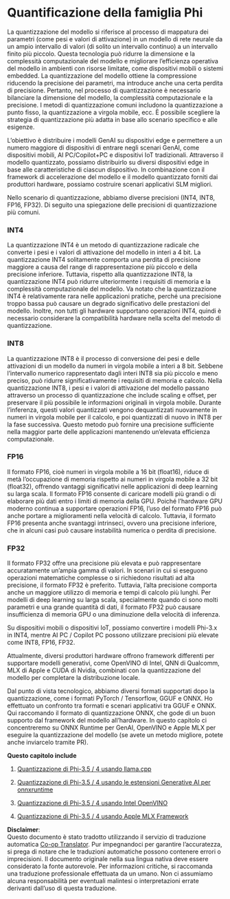 <!--
CO_OP_TRANSLATOR_METADATA:
{
  "original_hash": "d658062de70b131ef4c0bff69b5fc70e",
  "translation_date": "2025-07-16T21:45:58+00:00",
  "source_file": "md/01.Introduction/04/QuantifyingPhi.md",
  "language_code": "it"
}
-->
# **Quantificazione della famiglia Phi**

La quantizzazione del modello si riferisce al processo di mappatura dei parametri (come pesi e valori di attivazione) in un modello di rete neurale da un ampio intervallo di valori (di solito un intervallo continuo) a un intervallo finito più piccolo. Questa tecnologia può ridurre la dimensione e la complessità computazionale del modello e migliorare l’efficienza operativa del modello in ambienti con risorse limitate, come dispositivi mobili o sistemi embedded. La quantizzazione del modello ottiene la compressione riducendo la precisione dei parametri, ma introduce anche una certa perdita di precisione. Pertanto, nel processo di quantizzazione è necessario bilanciare la dimensione del modello, la complessità computazionale e la precisione. I metodi di quantizzazione comuni includono la quantizzazione a punto fisso, la quantizzazione a virgola mobile, ecc. È possibile scegliere la strategia di quantizzazione più adatta in base allo scenario specifico e alle esigenze.

L’obiettivo è distribuire i modelli GenAI su dispositivi edge e permettere a un numero maggiore di dispositivi di entrare negli scenari GenAI, come dispositivi mobili, AI PC/Copilot+PC e dispositivi IoT tradizionali. Attraverso il modello quantizzato, possiamo distribuirlo su diversi dispositivi edge in base alle caratteristiche di ciascun dispositivo. In combinazione con il framework di accelerazione del modello e il modello quantizzato forniti dai produttori hardware, possiamo costruire scenari applicativi SLM migliori.

Nello scenario di quantizzazione, abbiamo diverse precisioni (INT4, INT8, FP16, FP32). Di seguito una spiegazione delle precisioni di quantizzazione più comuni.

### **INT4**

La quantizzazione INT4 è un metodo di quantizzazione radicale che converte i pesi e i valori di attivazione del modello in interi a 4 bit. La quantizzazione INT4 solitamente comporta una perdita di precisione maggiore a causa del range di rappresentazione più piccolo e della precisione inferiore. Tuttavia, rispetto alla quantizzazione INT8, la quantizzazione INT4 può ridurre ulteriormente i requisiti di memoria e la complessità computazionale del modello. Va notato che la quantizzazione INT4 è relativamente rara nelle applicazioni pratiche, perché una precisione troppo bassa può causare un degrado significativo delle prestazioni del modello. Inoltre, non tutti gli hardware supportano operazioni INT4, quindi è necessario considerare la compatibilità hardware nella scelta del metodo di quantizzazione.

### **INT8**

La quantizzazione INT8 è il processo di conversione dei pesi e delle attivazioni di un modello da numeri in virgola mobile a interi a 8 bit. Sebbene l’intervallo numerico rappresentato dagli interi INT8 sia più piccolo e meno preciso, può ridurre significativamente i requisiti di memoria e calcolo. Nella quantizzazione INT8, i pesi e i valori di attivazione del modello passano attraverso un processo di quantizzazione che include scaling e offset, per preservare il più possibile le informazioni originali in virgola mobile. Durante l’inferenza, questi valori quantizzati vengono dequantizzati nuovamente in numeri in virgola mobile per il calcolo, e poi quantizzati di nuovo in INT8 per la fase successiva. Questo metodo può fornire una precisione sufficiente nella maggior parte delle applicazioni mantenendo un’elevata efficienza computazionale.

### **FP16**

Il formato FP16, cioè numeri in virgola mobile a 16 bit (float16), riduce di metà l’occupazione di memoria rispetto ai numeri in virgola mobile a 32 bit (float32), offrendo vantaggi significativi nelle applicazioni di deep learning su larga scala. Il formato FP16 consente di caricare modelli più grandi o di elaborare più dati entro i limiti di memoria della GPU. Poiché l’hardware GPU moderno continua a supportare operazioni FP16, l’uso del formato FP16 può anche portare a miglioramenti nella velocità di calcolo. Tuttavia, il formato FP16 presenta anche svantaggi intrinseci, ovvero una precisione inferiore, che in alcuni casi può causare instabilità numerica o perdita di precisione.

### **FP32**

Il formato FP32 offre una precisione più elevata e può rappresentare accuratamente un’ampia gamma di valori. In scenari in cui si eseguono operazioni matematiche complesse o si richiedono risultati ad alta precisione, il formato FP32 è preferito. Tuttavia, l’alta precisione comporta anche un maggiore utilizzo di memoria e tempi di calcolo più lunghi. Per modelli di deep learning su larga scala, specialmente quando ci sono molti parametri e una grande quantità di dati, il formato FP32 può causare insufficienza di memoria GPU o una diminuzione della velocità di inferenza.

Su dispositivi mobili o dispositivi IoT, possiamo convertire i modelli Phi-3.x in INT4, mentre AI PC / Copilot PC possono utilizzare precisioni più elevate come INT8, FP16, FP32.

Attualmente, diversi produttori hardware offrono framework differenti per supportare modelli generativi, come OpenVINO di Intel, QNN di Qualcomm, MLX di Apple e CUDA di Nvidia, combinati con la quantizzazione del modello per completare la distribuzione locale.

Dal punto di vista tecnologico, abbiamo diversi formati supportati dopo la quantizzazione, come i formati PyTorch / Tensorflow, GGUF e ONNX. Ho effettuato un confronto tra formati e scenari applicativi tra GGUF e ONNX. Qui raccomando il formato di quantizzazione ONNX, che gode di un buon supporto dal framework del modello all’hardware. In questo capitolo ci concentreremo su ONNX Runtime per GenAI, OpenVINO e Apple MLX per eseguire la quantizzazione del modello (se avete un metodo migliore, potete anche inviarcelo tramite PR).

**Questo capitolo include**

1. [Quantizzazione di Phi-3.5 / 4 usando llama.cpp](./UsingLlamacppQuantifyingPhi.md)

2. [Quantizzazione di Phi-3.5 / 4 usando le estensioni Generative AI per onnxruntime](./UsingORTGenAIQuantifyingPhi.md)

3. [Quantizzazione di Phi-3.5 / 4 usando Intel OpenVINO](./UsingIntelOpenVINOQuantifyingPhi.md)

4. [Quantizzazione di Phi-3.5 / 4 usando Apple MLX Framework](./UsingAppleMLXQuantifyingPhi.md)

**Disclaimer**:  
Questo documento è stato tradotto utilizzando il servizio di traduzione automatica [Co-op Translator](https://github.com/Azure/co-op-translator). Pur impegnandoci per garantire l’accuratezza, si prega di notare che le traduzioni automatiche possono contenere errori o imprecisioni. Il documento originale nella sua lingua nativa deve essere considerato la fonte autorevole. Per informazioni critiche, si raccomanda una traduzione professionale effettuata da un umano. Non ci assumiamo alcuna responsabilità per eventuali malintesi o interpretazioni errate derivanti dall’uso di questa traduzione.